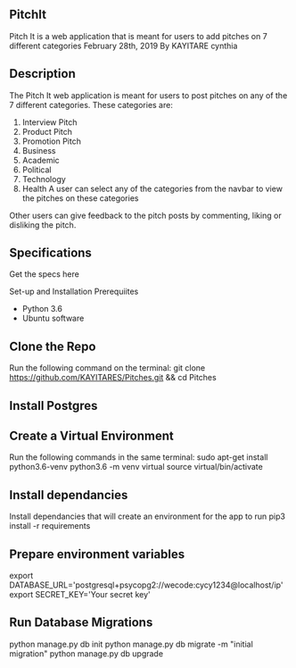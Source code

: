 ## PitchIt
Pitch It is a web application that is meant for users to add pitches on 7 different categories
February 28th, 2019
By KAYITARE cynthia
## Description
The Pitch It web application is meant for users to post pitches on any of the 7 different categories. These categories are:

1. Interview Pitch
2. Product Pitch
3. Promotion Pitch
4. Business
5. Academic
6. Political
7. Technology
8. Health
A user can select any of the categories from the navbar to view the pitches on these categories

Other users can give feedback to the pitch posts by commenting, liking or disliking the pitch.

## Specifications
Get the specs here

Set-up and Installation
Prerequiites
- Python 3.6
- Ubuntu software
## Clone the Repo
Run the following command on the terminal: git clone https://github.com/KAYITARES/Pitches.git && cd Pitches
## Install Postgres

## Create a Virtual Environment
Run the following commands in the same terminal: sudo apt-get install python3.6-venv python3.6 -m venv virtual source virtual/bin/activate
## Install dependancies
Install dependancies that will create an environment for the app to run pip3 install -r requirements

## Prepare environment variables
export DATABASE_URL='postgresql+psycopg2://wecode:cycy1234@localhost/ip'
export SECRET_KEY='Your secret key'
## Run Database Migrations
python manage.py db init
python manage.py db migrate -m "initial migration"
python manage.py db upgrade

